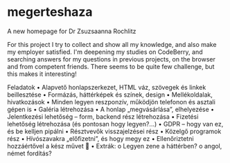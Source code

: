 # megerteshaza
A new homepage for Dr Zsuzsaanna Rochlitz

For this project I try to collect and show all my knowledge, and also make my employer satisfied.
I'm deepening my studies on CodeBerry, and searching answers for my questions in previous projects, on the browser and from competent friends. 
There seems to be quite few challenge, but this makes it interesting!

Feladatok
•	Alapvető honlapszerkezet, HTML váz, szövegek és linkek beillesztése
•	Formázás, háttérképek és színek, design
•	Mellékoldalak, hivatkozások
•	Minden legyen reszponzív, működjön telefonon és asztali gépen is
•	Galéria létrehozása
•	A honlap „megvásárlása”, elhelyezése
•	Jelentkezési lehetőség – form, backend rész létrehozása
•	Fizetési lehetőség létrehozása (és pontosan hogy legyen?...)
•	GDPR – hogy van ez, és be kelljen pipálni
•	Résztvevők visszajelzései rész
•	Közelgő programok rész
•	Hívószavakra „előfizetni”, és hogy megy ez
•	Ellenőriztetni hozzáértővel a kész művet 
•	Extrák: 
o	Legyen zene a háttérben?
o	angol, német fordítás?
